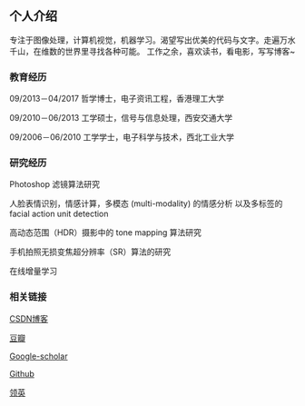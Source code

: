 ## 个人介绍

专注于图像处理，计算机视觉，机器学习。渴望写出优美的代码与文字。走遍万水千山，在维数的世界里寻找各种可能。
工作之余，喜欢读书，看电影，写写博客~

### 教育经历

09/2013－04/2017 哲学博士，电子资讯工程，香港理工大学

09/2010－06/2013 工学硕士，信号与信息处理，西安交通大学

09/2006－06/2010 工学学士，电子科学与技术，西北工业大学

### 研究经历

Photoshop 滤镜算法研究

人脸表情识别，情感计算，多模态 (multi-modality) 的情感分析
以及多标签的 facial action unit detection

高动态范围（HDR）摄影中的 tone mapping 算法研究

手机拍照无损变焦超分辨率（SR）算法的研究

在线增量学习

### 相关链接

[CSDN博客](http://blog.csdn.net/matrix_space)

[豆瓣](https://www.douban.com/people/shiyi_forever/)

[Google-scholar](https://scholar.google.com.hk/citations?user=rxgVQYkAAAAJ&hl=en)

[Github](https://github.com/chenjunkai2018)

[领英](https://www.linkedin.com/feed/)


